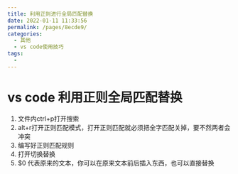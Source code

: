 ```yaml
---
title: 利用正则进行全局匹配替换
date: 2022-01-11 11:33:56
permalink: /pages/8ecde9/
categories: 
  - 其他
  - vs code使用技巧
tags: 
  - 
---
```



# vs code 利用正则全局匹配替换

1. 文件内ctrl+p打开搜索
2. alt+r打开正则匹配模式，打开正则匹配就必须把全字匹配关掉，要不然两者会冲突
3. 编写好正则匹配规则
4. 打开切换替换
5. $0 代表原来的文本，你可以在原来文本前后插入东西，也可以直接替换